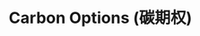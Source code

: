 ---
layout: default
title: Carbon Options (碳期权)
nav_order: 3
parent: Carbon Credit Market Insights
---